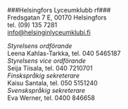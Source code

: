 
###Helsingfors Lyceumklubb rf###  
Fredsgatan 7 E, 00170 Helsingfors  
tel. (09) 135 7281  
[info@helsinginlyceumklubi.fi](mailto:info@helsinginlyceumklubi.fi)

*Styrelsens ordförande*  
  Leena Kahlas-Tarkka, tel. 040 5465187  
*Styrelsens vice ordförande*  
	Seija Tiisala, tel. 040 7210701  
*Finskspråkig sekreterare*  
  Kaisu Santala, tel. 050 5151240  
*Svenskspråkig sekreterare*  
  Eva Werner, tel. 0400 846658  
